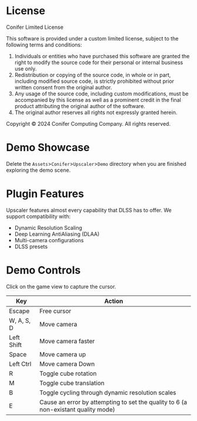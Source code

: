 # License
Conifer Limited License

This software is provided under a custom limited license, subject to the following terms and conditions:
1. Individuals or entities who have purchased this software are granted the right to modify the source code for their personal or internal business use only.
2. Redistribution or copying of the source code, in whole or in part, including modified source code, is strictly prohibited without prior written consent from the original author.
3. Any usage of the source code, including custom modifications, must be accompanied by this license as well as a prominent credit in the final product attributing the original author of the software.
4. The original author reserves all rights not expressly granted herein.

Copyright © 2024 Conifer Computing Company. All rights reserved.

# Demo Showcase
Delete the `Assets`>`Conifer`>`Upscaler`>`Demo` directory when you are finished exploring the demo scene.

# Plugin Features
Upscaler features almost every capability that DLSS has to offer. We support compatibility with:
- Dynamic Resolution Scaling
- Deep Learning AntiAliasing (DLAA)
- Multi-camera configurations
- DLSS presets

# Demo Controls
Click on the game view to capture the cursor.

Key | Action
---|---
Escape | Free cursor
W, A, S, D | Move camera
Left Shift | Move camera faster
Space | Move camera up
Left Ctrl | Move camera Down
R | Toggle cube rotation
M | Toggle cube translation
B | Toggle cycling through dynamic resolution scales
E | Cause an error by attempting to set the quality to 6 (a non-existant quality mode)